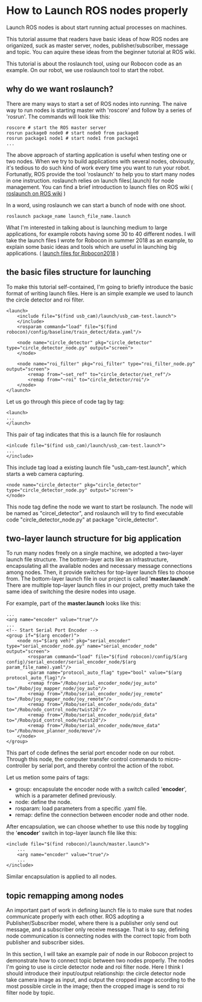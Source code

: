 # How to Launch ROS nodes properly

Launch ROS nodes is about start running actual processes on machines. 

This tutorial assume that readers have basic ideas of how ROS nodes are origanized, suck as master server, nodes,  publisher/subscriber, message and topic. You can aquire these ideas from the beginner tutorial at ROS wiki. 

This tutorial is about the roslaunch tool, using our Robocon code as an example. On our robot, we use roslaunch tool to start the robot. 

## why do we want roslaunch?

There are many ways to start a set of ROS nodes into running. The naive way to run nodes is starting master with 'roscore' and follow by a series of 'rosrun'. The commands will look like this:

    roscore # start the ROS master server
    rosrun package0 node0 # start node0 from package0
    rosrun package1 node1 # start node1 from package1
    ...

The above approach of starting application is useful when testing one or two nodes. When we try to build applications with several nodes, obviously, it's tedious to do such kind of work every time you want to run your robot. Fortunatly, ROS provide the tool 'roslaunch' to help you to start many nodes in one instruction. roslaunch relies on launch files(.launch) for node management. You can find a brief introduction to launch files on ROS wiki (
    [roslaunch on ROS wiki](http://wiki.ros.org/roslaunch/)
)

In a word, using roslaunch we can start a bunch of node with one shoot.

    roslaunch package_name launch_file_name.launch

What I'm interested in talking about is launching medium to large applications, for example robots having some 30 to 40 different nodes. I will take the launch files I wrote for Robocon in summer 2018 as an example, to explain some basic ideas and tools which are useful in launching big applications. (
    [launch files for Robocon2018](https://github.com/yxiao1996/RoboTop/tree/master/catkin_ws/src/robocon/launch)
)

## the basic files structure for launching

To make this tutorial self-contained, I'm going to briefly introduce the basic format of writing launch files. Here is an simple example we used to launch the circle detector and roi filter.

    <launch>
        <include file="$(find usb_cam)/launch/usb_cam-test.launch">
        </include>
        <rosparam command="load" file="$(find robocon)/config/baseline/train_detect/data.yaml"/>
        
        <node name="circle_detector" pkg="circle_detector" type="circle_detector_node.py" output="screen">
        </node>
        
        <node name="roi_filter" pkg="roi_filter" type="roi_filter_node.py" output="screen">
            <remap from="~set_ref" to="circle_detector/set_ref"/>
            <remap from="~roi" to="circle_detector/roi"/>
        </node>
    </launch>

Let us go through this piece of code tag by tag:

    <launch>
    ...
    </launch>

This pair of tag indicates that this is a launch file for roslaunch

    <inlcude file="$(find usb_cam)/launch/usb_cam-test.launch">
    ...
    </include>

This include tag load a existing launch file "usb_cam-test.launch", which starts a web camera capturing.

    <node name="circle_detector" pkg="circle_detector" type="circle_detector_node.py" output="screen">
    </node>

This node tag define the node we want to start be roslaunch. The node will be named as "circel_detector", and roslaunch will try to find executable code "circle_detector_node.py" at package "circle_detector".

## two-layer launch structure for big application

To run many nodes freely on a single machine, we adopted a two-layer launch file structure. The bottom-layer acts like an infrastructure, encapsulating all the available nodes and necessary message connections among nodes. Then, it provide switches for top-layer launch files to choose from. The bottom-layer launch file in our project is called '**master.launch**'. There are multiple top-layer launch files in our project, pretty much take the same idea of switching the desire nodes into usage. 

For example, part of the **master.launch** looks like this:
    
    ...
    <arg name="encoder" value="true"/>
    ...
    <!-- Start Serial Port Encoder -->
    <group if="$(arg encoder)">
        <node ns="$(arg veh)" pkg="serial_encoder" type="serial_encoder_node.py" name="serial_encoder_node" output="screen">
            <rosparam command="load" file="$(find robocon)/config/$(arg config)/serial_encoder/serial_encoder_node/$(arg param_file_name).yaml"/>
            <param name="protocol_auto_flag" type="bool" value="$(arg protocol_auto_flag)"/>
            <remap from="/Robo/serial_encoder_node/joy_auto" to="/Robo/joy_mapper_node/joy_auto"/>
            <remap from="/Robo/serial_encoder_node/joy_remote" to="/Robo/joy_mapper_node/joy_remote"/>
            <remap from="/Robo/serial_encoder_node/odo_data" to="/Robo/odo_control_node/twist2d"/>
            <remap from="/Robo/serial_encoder_node/pid_data" to="/Robo/pid_control_node/twist2d"/>
            <remap from="/Robo/serial_encoder_node/move_data" to="/Robo/move_planner_node/move"/>
        </node>
    </group>

This part of code defines the serial port encoder node on our robot. Through this node, the computer transfer control commands to micro-controller by serial port, and thereby control the action of the robot. 

Let us metion some pairs of tags: 
* group: encapsulate the encoder node with a switch called '**encoder**', which is a parameter defined previously.
* node: define the node.
* rosparam: load parameters from a specific .yaml file.
* remap: define the connection between encoder node and other node. 

After encapsulation, we can choose whether to use this node by toggling the '**encoder**' switch in top-layer launch file like this: 

    <include file="$(find robocon)/launch/master.launch">
        ...
        <arg name="encoder" value="true"/>
	    ...
    </include>

Similar encapsulation is applied to all nodes. 

## topic remapping among nodes

An important part of work in defining launch file is to make sure that nodes communicate properly with each other. ROS adopting a Publisher/Subscriber model, where there is a publisher only send out message, and a subscriber only receive message. That is to say, defining node communication is connecting nodes with the correct topic from both publisher and subscriber sides. 

In this section, I will take an example pair of node in our Robocon project to demonstrate how to connect topic between two nodes properly. The nodes I'm going to use is circle detector node and roi filter node. Here I think I should introduce their input/output relationship: the circle detector node take camera image as input, and output the cropped image according to the most possible circle in the image; then the cropped image is send to roi filter node by topic. 
